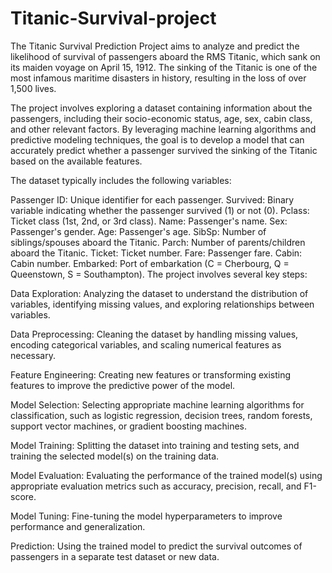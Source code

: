 # Titanic-Survival-project
The Titanic Survival Prediction Project aims to analyze and predict the likelihood of survival of passengers aboard the RMS Titanic, which sank on its maiden voyage on April 15, 1912. The sinking of the Titanic is one of the most infamous maritime disasters in history, resulting in the loss of over 1,500 lives.

The project involves exploring a dataset containing information about the passengers, including their socio-economic status, age, sex, cabin class, and other relevant factors. By leveraging machine learning algorithms and predictive modeling techniques, the goal is to develop a model that can accurately predict whether a passenger survived the sinking of the Titanic based on the available features.

The dataset typically includes the following variables:

Passenger ID: Unique identifier for each passenger.
Survived: Binary variable indicating whether the passenger survived (1) or not (0).
Pclass: Ticket class (1st, 2nd, or 3rd class).
Name: Passenger's name.
Sex: Passenger's gender.
Age: Passenger's age.
SibSp: Number of siblings/spouses aboard the Titanic.
Parch: Number of parents/children aboard the Titanic.
Ticket: Ticket number.
Fare: Passenger fare.
Cabin: Cabin number.
Embarked: Port of embarkation (C = Cherbourg, Q = Queenstown, S = Southampton).
The project involves several key steps:

Data Exploration: Analyzing the dataset to understand the distribution of variables, identifying missing values, and exploring relationships between variables.

Data Preprocessing: Cleaning the dataset by handling missing values, encoding categorical variables, and scaling numerical features as necessary.

Feature Engineering: Creating new features or transforming existing features to improve the predictive power of the model.

Model Selection: Selecting appropriate machine learning algorithms for classification, such as logistic regression, decision trees, random forests, support vector machines, or gradient boosting machines.

Model Training: Splitting the dataset into training and testing sets, and training the selected model(s) on the training data.

Model Evaluation: Evaluating the performance of the trained model(s) using appropriate evaluation metrics such as accuracy, precision, recall, and F1-score.

Model Tuning: Fine-tuning the model hyperparameters to improve performance and generalization.

Prediction: Using the trained model to predict the survival outcomes of passengers in a separate test dataset or new data.
